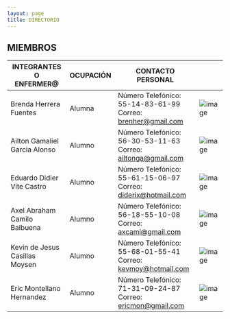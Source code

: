 ```yaml
---
layout: page
title: DIRECTORIO
---
```

## MIEMBROS

| INTEGRANTES O<br> ENFERMER@ | OCUPACIÓN | CONTACTO PERSONAL  |  |
| ------------------------------ | ---------------------| ----------------------- | ----------------------- |
| Brenda Herrera Fuentes | Alumna | Número Telefónico: 55-14-83-61-99<br>     Correo: brenher@gmail.com | ![image](https://user-images.githubusercontent.com/99769638/165883059-0eb17681-a5ad-4614-9010-ef82210ec7b9.png)
| Ailton Gamaliel Garcia Alonso | Alumno | Número Telefónico: 56-30-53-11-63<br>     Correo: ailtonga@gmail.com | ![image](https://user-images.githubusercontent.com/99769638/165883131-a32bddbc-0337-4152-80d9-a4726abfcdb8.png) |
| Eduardo Didier Vite Castro | Alumno | Número Telefónico: 55-61-15-06-97<br>     Correo: diderix@hotmail.com | ![image](https://user-images.githubusercontent.com/99769638/165883199-3218bac1-a2f9-4bb7-9dd5-3f9de5f9b47e.png) |
| Axel Abraham Camilo Balbuena | Alumno | Número Telefónico: 56-18-55-10-08<br>    Correo: axcami@gmail.com | ![image](https://user-images.githubusercontent.com/99769638/165883272-7ba7bdf5-85f7-48da-b3dc-e01406e48393.png) |
| Kevin de Jesus Casillas Moysen | Alumno | Número Telefónico: 55-68-01-55-41<br>    Correo: kevmoy@hotmail.com | ![image](https://user-images.githubusercontent.com/99769638/165883325-f4d346ef-10e5-4aa7-ba1d-5213a22aa0f3.png) |
| Eric Montellano Hernandez | Alumno | Número Telefónico: 71-31-09-24-87<br>     Correo: ericmon@gmail.com | ![image](https://user-images.githubusercontent.com/99769638/165883382-3bb98d7b-4bda-44d1-b5fa-72007d3ef650.png) |
